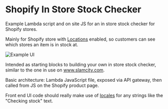 # Shopify In Store Stock Checker

Example Lambda script and on site JS for an in store stock checker for Shopify stores.

Mainly for Shopify store with [Locations](https://help.shopify.com/en/manual/locations) enabled, so customers can see which stores an item is in stock at.

![Example UI](https://cdn-images-1.medium.com/max/1200/1*SFKgyqVX4_TER3XHdkmNeg.gif)

Intended as starting blocks to building your own in store stock checker, similar to the one in use on www.slamcity.com.

Basic architecture: Lambda JavaScript file, exposed via API gateway, then called from JS on the Shopify product page.

Front end UI code should really make use of [locales](https://help.shopify.com/en/themes/development/theme-store-requirements/internationalizing/translation-filter) for any strings like the "Checking stock" text.
